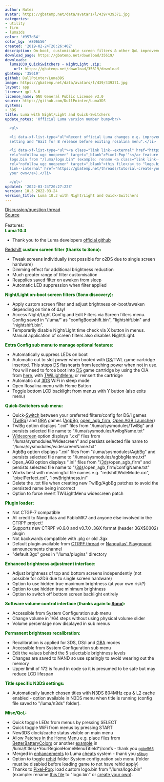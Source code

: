 ```yaml
---
author: Nutez
avatar: https://gbatemp.net/data/avatars/l/439/439371.jpg
categories:
- utility
- firm
- luma3ds
color: '#957d64'
color_bg: '#806b56'
created: '2019-02-24T20:26:40Z'
description: On-boot, customisable screen filters & other QoL improvements
download_page: https://gbatemp.net/download/35619/
downloads:
  luma1030_QuickSwitchers - NightLight .zip:
    url: https://gbatemp.net/download/35619/download
gbatemp: '35619'
github: DullPointer/Luma3DS
image: https://gbatemp.net/data/avatars/l/439/439371.jpg
layout: app
license: gpl-3.0
license_name: GNU General Public License v3.0
source: https://github.com/DullPointer/Luma3DS
systems:
- 3DS
title: Luma with Night/Light and Quick-Switchers
update_notes: 'Official Luma version number bump<br/>

  <ul>

  <li data-xf-list-type="ul">Recent official Luma changes e.g. improved system time
  setting and "Wait for B release before exiting rosalina menu".</li>

  <li data-xf-list-type="ul"><a class="link link--external" href="https://github.com/Pixel-Pop/Luma3DS/commit/d225d9fa507dcccce3a6c86d0a38f7998f39b7a2"
  rel="nofollow ugc noopener" target="_blank">Pixel-Pop''s</a> feature to load custom
  logo.bin from "/luma/logo.bin" (example: rename <a class="link link--external" href="https://github.com/badda71/vice3ds/blob/master/meta/logo-padded.lz11"
  rel="nofollow ugc noopener" target="_blank">this file</a> to "logo.bin" or <a class="link
  link--internal" href="https://gbatemp.net/threads/tutorial-create-your-own-app-logo-logo-bin.433006/">create
  your own</a>).</li>

  </ul>'
updated: '2022-03-24T20:27:22Z'
version: 10.3 2022-03-24
version_title: Luma 10.3 with Night/Light and Quick-Switchers
---
```

<a class="link link--internal" href="https://gbatemp.net/threads/unofficial-luma-build-discussion.573617/">Discussion/question thread</a><br/>
<a class="link link--external" href="https://github.com/DullPointer/Luma3DS" rel="nofollow ugc noopener" target="_blank">Source</a><br/>
<br/>
Features:<br/>
<span style="color: rgb(0, 102, 0)"><b>Luma 10.3</b></span><br/>
<ul>
<li data-xf-list-type="ul">Thank you to the Luma developers <a class="link link--external" href="https://github.com/LumaTeam/Luma3DS/wiki" rel="nofollow ugc noopener" target="_blank">official github</a></li>
</ul><span style="color: rgb(0, 102, 0)"><a class="link link--internal" href="https://gbatemp.net/threads/ctr_redshift-hardware-based-blue-light-filter-for-old3ds-and-2ds.493736/page-5">Redshift</a><b> custom screen filter (thanks to Sono):</b></span><br/>
<ul>
<li data-xf-list-type="ul">Tweak screens individually (not possible for o2DS due to single screen hardware)</li>
<li data-xf-list-type="ul">Dimming effect for additional brightness reduction</li>
<li data-xf-list-type="ul">Much greater range of filter customisation</li>
<li data-xf-list-type="ul">Reapplies saved filter on awaken from sleep</li>
<li data-xf-list-type="ul">Automatic LED suppression when filter applied</li>
</ul><span style="color: rgb(0, 102, 0)"><b>Night/Light on-boot screen filters (Sono discovery):</b></span><br/>
<ul>
<li data-xf-list-type="ul">Apply custom screen filter and adjust brightness on-boot/awaken depending on time of day!</li>
<li data-xf-list-type="ul">Access Night/Light Config and Edit Filters via Screen filters menu. Config saved in "/luma/" as "configBootshift.bin", "lightshift.bin" and "nightshift.bin".</li>
<li data-xf-list-type="ul">Temporarily disable Night/Light time check via X button in menus. Manual application of screen filters also disables Night/Light.</li>
</ul><span style="color: rgb(0, 102, 0)"><b>Extra Config sub menu to manage optional features:</b></span><br/>
<ul>
<li data-xf-list-type="ul">Automatically suppress LEDs on boot</li>
<li data-xf-list-type="ul">Automatic cut to slot power when booted with <a class="gbaKw" data-xf-init="tooltip" href="https://gbatemp.net/forums/nintendo-ds.27/" style="text-decoration: underline; text-decoration-style: dotted;" target="_blank" title="Nintendo DS discussions forum">DS</a>/TWL game cartridge inserted. This stops <a class="gbaKw" data-xf-init="tooltip" href="https://gbatemp.net/forums/nintendo-ds.27/" style="text-decoration: underline; text-decoration-style: dotted;" target="_blank" title="Nintendo DS discussions forum">DS</a> flashcarts from <a class="link link--external" href="https://github.com/LumaTeam/Luma3DS/issues/1202#issuecomment-449624237" rel="nofollow ugc noopener" target="_blank">leeching power</a> when not in use. You will need to force boot into <a class="gbaKw" data-xf-init="tooltip" href="https://gbatemp.net/forums/nintendo-ds.27/" style="text-decoration: underline; text-decoration-style: dotted;" target="_blank" title="Nintendo DS discussions forum">DS</a> game cartridge by using the CIA from <a class="link link--internal" href="https://gbatemp.net/threads/twl-slot-1-launcher-first-custom-dsiware-app.414501/">here</a>, with <a class="link link--external" href="https://github.com/DS-Homebrew/TWiLightMenu/releases" rel="nofollow ugc noopener" target="_blank">TWiLightMenu</a> or reinsert the cartridge</li>
<li data-xf-list-type="ul">Automatic cut <a class="gbaKw" data-xf-init="tooltip" href="https://gbatemp.net/forums/nintendo-3ds.199/" style="text-decoration: underline; text-decoration-style: dotted;" target="_blank" title="Nintendo 3DS discussions forum">3DS</a> WiFi in sleep mode</li>
<li data-xf-list-type="ul">Open Rosalina menu with Home Button</li>
<li data-xf-list-type="ul">Toggle bottom LCD backlight from menus with Y button (also exits menu)</li>
</ul><b><span style="color: rgb(0, 102, 0)">Quick-Switchers sub menu:</span></b><br/>
<ul>
<li data-xf-list-type="ul">Quick-<a class="gbaKw" data-xf-init="tooltip" href="https://gbatemp.net/forums/nintendo-switch.283/" style="text-decoration: underline; text-decoration-style: dotted;" target="_blank" title="Nintendo Switch discussions forum">Switch</a> between your preferred filters/config for DS/i games (<a class="link link--internal" href="https://gbatemp.net/threads/twpatcher-ds-i-mode-screen-filters-and-patches.542694/">TwlBg</a>) and <a class="gbaKw" data-xf-init="tooltip" href="https://gbatemp.net/forums/nintendo-gba.339/" style="text-decoration: underline; text-decoration-style: dotted;" target="_blank" title="Nintendo GBA discussions forum">GBA</a> games (<a class="link link--internal" href="https://gbatemp.net/threads/twpatcher-ds-i-mode-screen-filters-and-patches.542694/page-71#post-9143128">AgbBg</a>, <a class="link link--external" href="https://github.com/profi200/open_agb_firm" rel="nofollow ugc noopener" target="_blank">open_agb_firm</a>, <a class="link link--internal" href="https://gbatemp.net/download/open-agb-launcher.36828/">Open AGB Launcher</a>)</li>
<li data-xf-list-type="ul">TwlBg option displays ".cxi" files from "/luma/sysmodules/TwlBg" and persists selected file name to "/luma/sysmodules/twlbgName.txt"</li>
<li data-xf-list-type="ul"><a class="link link--external" href="https://wiki.ds-homebrew.com/twilightmenu/playing-in-widescreen.html" rel="nofollow ugc noopener" target="_blank">Widescreen</a> option displays ".cxi" files from "/luma/sysmodules/Widescreen" and persists selected file name to "/luma/sysmodules/widescreenName.txt"</li>
<li data-xf-list-type="ul">AgbBg option displays ".cxi" files from "/luma/sysmodules/AgbBg" and persists selected file name to "/luma/sysmodules/agbbgName.txt"</li>
<li data-xf-list-type="ul">Open_AGB option displays ".ini" files from "/<a class="gbaKw" data-xf-init="tooltip" href="https://gbatemp.net/forums/nintendo-3ds.199/" style="text-decoration: underline; text-decoration-style: dotted;" target="_blank" title="Nintendo 3DS discussions forum">3ds</a>/open_agb_firm" and persists selected file name to "/<a class="gbaKw" data-xf-init="tooltip" href="https://gbatemp.net/forums/nintendo-3ds.199/" style="text-decoration: underline; text-decoration-style: dotted;" target="_blank" title="Nintendo 3DS discussions forum">3ds</a>/open_agb_firm/configName.txt"</li>
<li data-xf-list-type="ul">Works best with meaningful file names e.g. "redshiftWideMode.cxi", "pixelPerfect.cxi", "lowBrightness.ini"</li>
<li data-xf-list-type="ul">Delete the .txt file when creating new TwlBg/AgbBg patches to avoid the persisted name being incorrect</li>
<li data-xf-list-type="ul">Option to force revert TWiLightMenu widescreen patch</li>
</ul><b><span style="color: rgb(0, 102, 0)">Plugin loader:</span></b><br/>
<ul>
<li data-xf-list-type="ul">Not CTGP-7 compatible</li>
<li data-xf-list-type="ul">All credit to Nanquitas and PabloMK7 and anyone else involved in the CTRPF project!</li>
<li data-xf-list-type="ul">Supports new CTRPF v0.6.0 and v0.7.0 .3GX format (header 3GX$0002) plugin</li>
<li data-xf-list-type="ul">Not backwards compatible with .plg or old .3gx</li>
<li data-xf-list-type="ul">Default plugin available from <a class="link link--internal" href="https://gbatemp.net/threads/ctrpluginframework-blank-plugin-now-with-action-replay.487729/page-68#post-9343144">CTRPF thread</a> or <a class="link link--external" href="https://discord.com/invite/z4ZMh27" rel="nofollow ugc noopener" target="_blank">Nanquitas' Playground</a> announcements channel</li>
<li data-xf-list-type="ul">"default.3gx" goes in "/luma/plugins" directory</li>
</ul><b><span style="color: rgb(0, 102, 0)">Enhanced brightness adjustment interface:</span></b><br/>
<ul>
<li data-xf-list-type="ul">Adjust brightness of top and bottom screens independently (not possible for o2DS due to single screen hardware)</li>
<li data-xf-list-type="ul">Option to use hidden true maximum brightness (at your own risk?)</li>
<li data-xf-list-type="ul">Option to use hidden true minimum brightness</li>
<li data-xf-list-type="ul">Option to switch off bottom screen backlight entirely</li>
</ul><b><span style="color: rgb(0, 102, 0)">Software volume control interface (thanks again to <a class="link link--internal" href="https://gbatemp.net/threads/is-there-an-volume-management-homebrew.474817/#post-8699169">Sono</a>):</span></b><br/>
<ul>
<li data-xf-list-type="ul">Accessible from System Configuration sub menu</li>
<li data-xf-list-type="ul">Change volume in 1/64 steps without using physical volume slider</li>
<li data-xf-list-type="ul">Volume percentage now displayed in sub menus</li>
</ul><b><span style="color: rgb(0, 102, 0)">Permanent brightness recalibration:</span></b><br/>
<ul>
<li data-xf-list-type="ul">Recalibration is applied for 3DS, DS/i and <a class="gbaKw" data-xf-init="tooltip" href="https://gbatemp.net/forums/nintendo-gba.339/" style="text-decoration: underline; text-decoration-style: dotted;" target="_blank" title="Nintendo GBA discussions forum">GBA</a> modes</li>
<li data-xf-list-type="ul">Accessible from System Configuration sub menu</li>
<li data-xf-list-type="ul">Edit the values behind the 5 selectable brightness levels</li>
<li data-xf-list-type="ul">Changes are saved to NAND so use sparingly to avoid wearing out the memory</li>
<li data-xf-list-type="ul">Upper limit of 172 is found in code so it is presumed to be safe but may reduce LCD lifespan</li>
</ul><b><span style="color: rgb(0, 102, 0)">Title specific N3DS settings:</span></b><br/>
<ul>
<li data-xf-list-type="ul">Automatically launch chosen titles with N3DS 804MHz cpu &amp; L2 cache enabled - option available in N3DS menu when title is running (config file saved to "/luma/n3ds" folder).</li>
</ul><b><span style="color: rgb(0, 102, 0)">Misc/QoL:</span></b><br/>
<ul>
<li data-xf-list-type="ul">Quick toggle LEDs from menus by pressing SELECT</li>
<li data-xf-list-type="ul">Quick toggle WiFi from menus by pressing START</li>
<li data-xf-list-type="ul">New3DS clock/cache status visible on main menu</li>
<li data-xf-list-type="ul"><a class="link link--external" href="https://github.com/LumaTeam/Luma3DS/pull/1634" rel="nofollow ugc noopener" target="_blank">Allow Patches in the Home Menu</a> e.g. place files from <a class="link link--internal" href="https://gbatemp.net/threads/release-betterbatterycolors-for-homemenu.523138/">BetterBatteryColors</a> or another <a class="link link--internal" href="https://gbatemp.net/threads/unofficial-luma-build-discussion.573617/page-5#post-9540802">example</a> in /luma/titles/*YourRegionHomeMenuTitleId*/romfs - thank you <a class="link link--external" href="https://github.com/gabe565" rel="nofollow ugc noopener" target="_blank"><span style="font-size: 12px">gabe565</span></a></li>
<li data-xf-list-type="ul">Merged in <a class="link link--external" href="https://github.com/LumaTeam/Luma3DS/pull/1623" rel="nofollow ugc noopener" target="_blank">enhancements</a> to Luma <a class="gbaKw" data-xf-init="tooltip" href="https://gbatemp.net/forums/cheat-codes-add-and-request.412/" style="text-decoration: underline; text-decoration-style: dotted;" target="_blank" title="Cheat Codes Add and Request">cheats</a> system - thank you <a class="link link--external" href="https://github.com/s5bug" rel="nofollow ugc noopener" target="_blank"><span style="font-size: 12px">s5bug</span></a></li>
<li data-xf-list-type="ul">Option to toggle <a class="link link--external" href="https://github.com/hax0kartik/rehid" rel="nofollow ugc noopener" target="_blank">rehid</a> folder System configuration sub menu (folder must be disabled before loading game to not have rehid apply)</li>
<li data-xf-list-type="ul">Thanks to <a class="link link--external" href="https://github.com/Pixel-Pop/Luma3DS/commit/d225d9fa507dcccce3a6c86d0a38f7998f39b7a2" rel="nofollow ugc noopener" target="_blank">Pixel-Pop</a>: load custom logo.bin from "/luma/logo.bin" (example: rename <a class="link link--external" href="https://github.com/badda71/vice3ds/blob/master/meta/logo-padded.lz11" rel="nofollow ugc noopener" target="_blank">this file</a> to "logo.bin" or <a class="link link--internal" href="https://gbatemp.net/threads/tutorial-create-your-own-app-logo-logo-bin.433006/">create your own</a>).</li>
</ul>